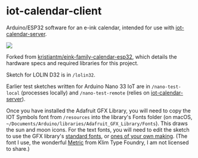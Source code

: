 # iot-calendar-client

Arduino/ESP32 software for an e-ink calendar, intended for use with [iot-calendar-server](https://github.com/clockspot/iot-calendar-server).

<img src="https://user-images.githubusercontent.com/9385318/210183103-a624e4f4-9a1b-46c9-8aa5-d11bb0678466.jpg">

Forked from [kristiantm/eink-family-calendar-esp32](https://github.com/kristiantm/eink-family-calendar-esp32), which details the hardware specs and required libraries for this project.

Sketch for LOLIN D32 is in `/lolin32`.

Earlier test sketches written for Arduino Nano 33 IoT are in `/nano-test-local` (processes locally) and `/nano-test-remote` (relies on [iot-calendar-server](https://github.com/clockspot/iot-calendar-server)).

Once you have installed the Adafruit GFX Library, you will need to copy the IOT Symbols font from `/resources` into the library's Fonts folder (on macOS, `~/Documents/Arduino/libraries/Adafruit_GFX_Library/Fonts`). This draws the sun and moon icons. For the text fonts, you will need to edit the sketch to use the GFX library's [standard fonts](https://learn.adafruit.com/adafruit-gfx-graphics-library/using-fonts), or [ones of your own making](https://learn.adafruit.com/adafruit-gfx-graphics-library/using-fonts#adding-new-fonts-2002831). (The font I use, the wonderful [Metric](https://klim.co.nz/retail-fonts/metric/) from Klim Type Foundry, I am not licensed to share.)